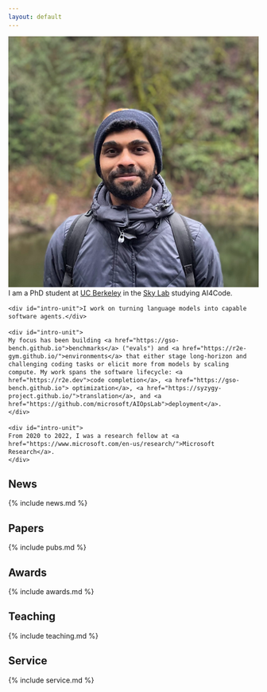 ```yaml
---
layout: default
---
```


<!-- ## About Me -->

<div class="intro-section">
  <div class="intro-photo">
    <img class="profile-picture" src="./images/dpForAll.png" alt="Profile photo of Manish Shetty">
  </div>
  <div class="intro-text">
    <div id="intro-unit">
    I am a PhD student at <a href="https://www.berkeley.edu/">UC Berkeley</a> in the <a href="https://sky.cs.berkeley.edu/">Sky
    Lab</a> studying AI4Code.
    </div>

    <div id="intro-unit">I work on turning language models into capable software agents.</div>

    <div id="intro-unit">
    My focus has been building <a href="https://gso-bench.github.io">benchmarks</a> ("evals") and <a href="https://r2e-gym.github.io/">environments</a> that either stage long-horizon and challenging coding tasks or elicit more from models by scaling compute. My work spans the software lifecycle: <a href="https://r2e.dev">code completion</a>, <a href="https://gso-bench.github.io"> optimization</a>, <a href="https://syzygy-project.github.io/">translation</a>, and <a href="https://github.com/microsoft/AIOpsLab">deployment</a>.
    </div>

    <div id="intro-unit">
    From 2020 to 2022, I was a research fellow at <a href="https://www.microsoft.com/en-us/research/">Microsoft Research</a>.
    </div>
</div>
</div>

## News

{% include news.md %}

## Papers

{% include pubs.md %}

## Awards

{% include awards.md %}


## Teaching

{% include teaching.md %}

## Service

{% include service.md %}

<br><br>

<style>
  /* Timeline Container */
  .timeline {
    margin: 10px auto;
    padding: 10px;
    overflow: auto;
    height: 190px;
    font-size: 90%;
  }

  /* Outer Layer with the timeline border */
  .outer {
    border-left: 2px solid #333;
  }

  /* Card container */
  .card {
    position: relative;
    margin: 0 0 20px 20px;
    padding: 0 0 0 10px;
    color: gray;
    /* max-width: 90%; */
  }

  /* Information about the timeline */
  .info {
    display: flex;
    flex-direction: column;
  }

  /* Title of the card */
  .title {
    position: relative;
  }

  /* Timeline dot  */
  .title::before {
    content: "";
    position: absolute;
    width: 10px;
    height: 10px;
    background: #fffff8;
    border-radius: 999px;
    left: -38px;
    top: 3px;
    border: 2px solid gray;
  }

  /* remove underline for a tag with id author-name */
  a#author-name {
    text-decoration: none;
    border-bottom: none;
  }

  .badge {
  background-color: red;
  color: white;
  padding: 4px 8px;
  text-align: center;
  border-radius: 5px;
}
</style>
